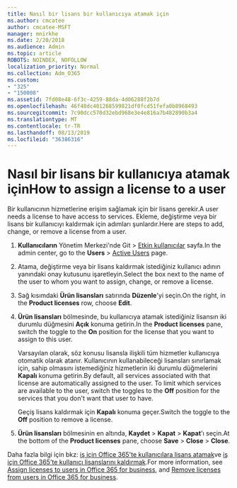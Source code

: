 ```yaml
---
title: Nasıl bir lisans bir kullanıcıya atamak için
ms.author: cmcatee
author: cmcatee-MSFT
manager: mnirkhe
ms.date: 2/20/2018
ms.audience: Admin
ms.topic: article
ROBOTS: NOINDEX, NOFOLLOW
localization_priority: Normal
ms.collection: Adm_O365
ms.custom:
- "325"
- "150008"
ms.assetid: 7fd08e48-6f3c-4259-88da-4d06288f2b7d
ms.openlocfilehash: 46f48dc401268599821df0fcd51fefa0b8968493
ms.sourcegitcommit: 7c90dcc570d32ebd968e3e4e816a7b482890b3a4
ms.translationtype: MT
ms.contentlocale: tr-TR
ms.lasthandoff: 08/13/2019
ms.locfileid: "36386316"
---
```

# <a name="how-to-assign-a-license-to-a-user"></a><span data-ttu-id="8682a-102">Nasıl bir lisans bir kullanıcıya atamak için</span><span class="sxs-lookup"><span data-stu-id="8682a-102">How to assign a license to a user</span></span>

<span data-ttu-id="8682a-103">Bir kullanıcının hizmetlerine erişim sağlamak için bir lisans gerekir.</span><span class="sxs-lookup"><span data-stu-id="8682a-103">A user needs a license to have access to services.</span></span> <span data-ttu-id="8682a-104">Ekleme, değiştirme veya bir lisans bir kullanıcıyı kaldırmak için adımları şunlardır.</span><span class="sxs-lookup"><span data-stu-id="8682a-104">Here are steps to add, change, or remove a license from a user.</span></span>
  
1. <span data-ttu-id="8682a-105">**Kullanıcıların** Yönetim Merkezi'nde Git \> [Etkin kullanıcılar](https://go.microsoft.com/fwlink/p/?linkid=834822) sayfa.</span><span class="sxs-lookup"><span data-stu-id="8682a-105">In the admin center, go to the **Users** \> [Active Users](https://go.microsoft.com/fwlink/p/?linkid=834822) page.</span></span>

2. <span data-ttu-id="8682a-106">Atama, değiştirme veya bir lisans kaldırmak istediğiniz kullanıcı adının yanındaki onay kutusunu işaretleyin.</span><span class="sxs-lookup"><span data-stu-id="8682a-106">Select the box next to the name of the user to whom you want to assign, change, or remove a license.</span></span>

3. <span data-ttu-id="8682a-107">Sağ kısımdaki **Ürün lisansları** satırında **Düzenle**'yi seçin.</span><span class="sxs-lookup"><span data-stu-id="8682a-107">On the right, in the **Product licenses** row, choose **Edit**.</span></span>

4. <span data-ttu-id="8682a-108">**Ürün lisansları** bölmesinde, bu kullanıcıya atamak istediğiniz lisansın iki durumlu düğmesini **Açık** konuma getirin.</span><span class="sxs-lookup"><span data-stu-id="8682a-108">In the **Product licenses** pane, switch the toggle to the **On** position for the license that you want to assign to this user.</span></span>

    <span data-ttu-id="8682a-p102">Varsayılan olarak, söz konusu lisansla ilişkili tüm hizmetler kullanıcıya otomatik olarak atanır. Kullanıcının kullanabileceği lisansları sınırlamak için, sahip olmasını istemediğiniz hizmetlerin iki durumlu düğmelerini **Kapalı** konuma getirin.</span><span class="sxs-lookup"><span data-stu-id="8682a-p102">By default, all services associated with that license are automatically assigned to the user. To limit which services are available to the user, switch the toggles to the **Off** position for the services that you don't want that user to have.</span></span>

    <span data-ttu-id="8682a-111">Geçiş lisans kaldırmak için **Kapalı** konuma geçer.</span><span class="sxs-lookup"><span data-stu-id="8682a-111">Switch the toggle to the **Off** position to remove a license.</span></span>

5. <span data-ttu-id="8682a-112">**Ürün lisansları** bölmesinin en altında, **Kaydet** \> **Kapat** \> **Kapat**'ı seçin.</span><span class="sxs-lookup"><span data-stu-id="8682a-112">At the bottom of the **Product licenses** pane, choose **Save** \> **Close** \> **Close**.</span></span>

<span data-ttu-id="8682a-113">Daha fazla bilgi için bkz: [iş için Office 365'te kullanıcılara lisans atamak](https://docs.microsoft.com/en-us/office365/admin/subscriptions-and-billing/assign-licenses-to-users)ve [iş için Office 365'te kullanıcı lisanslarını kaldırmak](https://docs.microsoft.com/en-us/office365/admin/subscriptions-and-billing/remove-licenses-from-users).</span><span class="sxs-lookup"><span data-stu-id="8682a-113">For more information, see [Assign licenses to users in Office 365 for business](https://docs.microsoft.com/en-us/office365/admin/subscriptions-and-billing/assign-licenses-to-users), and [Remove licenses from users in Office 365 for business](https://docs.microsoft.com/en-us/office365/admin/subscriptions-and-billing/remove-licenses-from-users).</span></span>